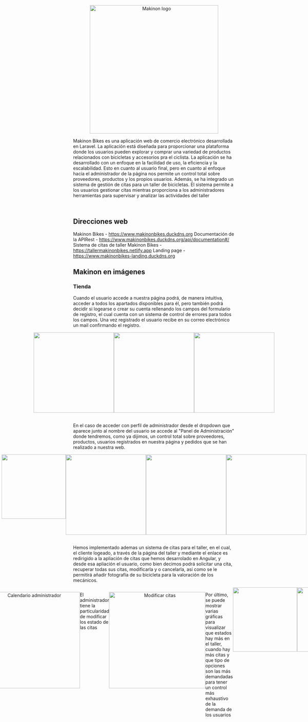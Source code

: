 <p align="center"><img src="/imagenesReadMe/logo_sin_fondo.gif" width="400" alt="Makinon logo"></p>

Makinon Bikes es una aplicación web de comercio electrónico desarrollada en Laravel. La aplicación está diseñada para proporcionar una plataforma donde los usuarios pueden explorar y comprar una variedad de productos relacionados con bicicletas y accesorios pra el ciclista. La aplicación se ha desarrollado con un enfoque en la facilidad de uso, la eficiencia y la escalabilidad.
Esto en cuanto al usuario final, pero en cuanto al enfoque hacia el administrador de la página nos permite un control total sobre proveedores, productos y los propios usuarios. 
Además, se ha integrado un sistema de gestión de citas para un taller de bicicletas. El sistema permite a los usuarios gestionar citas mientras proporciona a los administradores herramientas para supervisar y analizar las actividades del taller

<br>

## Direcciones web
Makinon Bikes - https://www.makinonbikes.duckdns.org
Documentación de la APIRest - https://www.makinonbikes.duckdns.org/api/documentation#/
Sistema de citas de taller Makinon Bikes - https://tallermakinonbikes.netlify.app
Landing page - https://www.makinonbikes-landing.duckdns.org

## Makinon en imágenes
### Tienda
Cuando el usuario accede a nuestra página podrá, de manera intuitiva, acceder a todos los apartados disponibles para él, pero también podrá decidir si logearse o crear su cuenta rellenando los campos del formulario de registro, el cual cuenta con un sistema de control de errores para todos los campos.
Una vez registrado el usuario recibe en su correo electrónico un mail confirmando el registro.

<div style="display: flex; flex-direction: row; justify-content: center;">
    <img src="/imagenesReadMe/login.png" width="250">
    <img src="/imagenesReadMe/registro.png" width="250">    
    <img src="/imagenesReadMe/correoRegistro.png" width="250"> 
</div>

</br>

En el caso de acceder con perfil de administrador desde el dropdown que aparece junto al nombre del usuario se accede al "Panel de Administración" donde tendremos, como ya dijimos, un control total sobre proveedores, productos, usuarios registrados en nuestra página y pedidos que se han realizado a nuestra web.

<div style="display: flex; flex-direction: row; justify-content: center;">
    <img src="/imagenesReadMe/dropdownPrefil.png" width="200">
    <img src="/imagenesReadMe/panelAdmin.png" width="250">
    <img src="/imagenesReadMe/listadoPedidos.png" width="250">    
    <img src="/imagenesReadMe/fichaProducto.png" width="250">
</div>

<br>

Hemos implementado ademas un sistema de citas para el taller, en el cual, el cliente logeado, a través de la página del taller y mediante el enlace es redirigido a la apliación de citas que hemos desarrolado en Angular, y desde esa apliación el usuario, como bien decimos podrá solicitar una cita, recuperar todas sus citas, modificarla y o cancelarla, así como se le permitirá añadir fotografía de su bicicleta para la valoración de los mecánicos.

<div style="display: flex; flex-direction: row; justify-content: center;">
<img src="/imagenesReadMe/paginaTaller.png" width="250"> 

<br>

### Taller
Cuando accede tanto el usuario o el admin se le visualizará una presentación de bienvenida

<p align="center">
  <img src="imagenesReadMe/taller_bienvenida.png" alt="Bienvenida" width="300"/>
</p>

En el lado usuario se puede solicitar una cita al taller pasando por un formulario por pasos

<p align="center">
  <img src="imagenesReadMe/taller_formulario.png" alt="Formulario" width="300"/>
</p>

También se visualizará un calendario con las fechas y horas disponibles pero con restricciones de título. En este caso se le mostrará un título de ocupado. Además, se visualiza los festivos en España y en Andalucia en el calendario

<p align="center">
  <img src="imagenesReadMe/taller_calendario-user.png" alt="Calendario usuario" width="300"/>
</p>

Otro sección, es la visualización de todas las citas del usuario logueado y su descripción completa. Además tiene la posibilidad de modificar una cita programada si aún está en estado pendiente.

<p align="center">
  <img src="imagenesReadMe/taller_citasAnteriores.png" alt="Citas anteriores" width="300"/>
</p>

Acabando en el lado usuario, tenemos otra sección en que muestra la dirección de google maps del taller.

<p align="center">
  <img src="imagenesReadMe/taller_dirección.png" alt="Dirección del taller" width="300"/>
</p>

En el lado administrador se muestra el mismo calendario que el usuario pero con la posibilidad de ver el título de la cita sin las restricciones ya mencionadas


<p align="center">
  <img src="imagenesReadMe/taller_calendario-admin.png" alt="Calendario administrador" width="300"/>
</p>

El administrador tiene la particularidad de modificar los estado de las citas


<p align="center">
  <img src="imagenesReadMe/taller_dragDrop.png" alt="Modificar citas" width="300"/>
</p>

Por último, se puede mostrar varias gráficas para visualizar que estados hay más en el taller, cuando hay más citas y que tipo de opciones son las más demandadas para tener un control más exhaustivo de la demanda de los usuarios

<div style="display: flex; flex-direction: row; justify-content: center;">
    <img src="/imagenesReadMe/taller_grafica1.png" width="200">
    <img src="/imagenesReadMe/taller_grafica2.png" width="200">
    <img src="/imagenesReadMe/taller_grafica3.png" width="200">    
</div>

## Tecnologías utilizadas
</br>
<div style="display: flex; flex-direction: row; justify-content: center;">
    <img src="/imagenesReadMe/laravel.jpeg" width="100">
    <img src="/imagenesReadMe/angularlogo.png" width="100">
    <img src="/imagenesReadMe/mysqllogo.png" width="100">
    <img src="/imagenesReadMe/bootstraplogo.jpeg" width="100">
    <img src="/imagenesReadMe/tailwindlogo.png" width="100">
    <img src="/imagenesReadMe/vitelogo.jpeg" width="100">
    <img src="/imagenesReadMe/githublogo.png" width="100">
    <img src="/imagenesReadMe/netlifylogo.png" width="100">
    <img src="/imagenesReadMe/awslogo.png" width="100">
</div>
</br>

- **Laravel**: Laravel es un marco de trabajo de PHP que se utiliza para desarrollar la aplicación. Nos proporciona una estructura y una serie de herramientas útiles para desarrollar aplicaciones web robustas y seguras.
  
- **Angular**: Es un framework para aplicaciones web desarrollado en TypeScript, de código abierto, mantenido por Google, que se utiliza para crear y mantener aplicaciones web de una sola página.

- **MySQL**: MySQL se utiliza como sistema de gestión de bases de datos. Almacena todos los datos relacionados con la aplicación, incluyendo productos, proveedores y usuarios.

- **Bootstrap**: Bootstrap se utiliza para el diseño y el estilo de la aplicación, haciendo que la aplicación sea responsive y se vea bien en una variedad de dispositivos y tamaños de pantalla.

- **Tailwind CSS**: Según su propio sitio web, es un "framework CSS que prioriza las utilidades", proporciona varias de estas clases de utilidades de un solo propósito que puedes utilizar directamente dentro de tu HTML para diseñar un elemento.

- **Vite**: Nos proporciona un entorno de desarrollo instantáneo y con tiempos de compilación muy rápidos. Utiliza un enfoque de desarrollo basado en el servidor y nos sirve el código en tiempo real durante el desarrollo. Esto significa que no es necesario realizar una compilación completa cada vez que se realizan cambios en el código, lo que resulta en tiempos de respuesta mucho más rápidos.

- **Git**: Git se utiliza para el control de versiones. Ayudando a rastrear los cambios en el código a lo largo del tiempo y facilita la colaboración entre los posibles desarrolladores.

- **Netlify**: es una plataforma de desarrollo web que facilita la publicación de sitios web. Ofrece servicios de alojamiento y backend sin servidor para aplicaciones web estáticas y dinámicas

- **aws**: es una plataforma de servicios de computación en la nube que ofrece una amplia gama de recursos y soluciones para empresas, desarrolladores e instituciones
</br>

## Futuras implementaciones.
- **Creación de facturas**: Trataremos de implementar un sistema de facturas en la cual, nada mas realizarse la compra por parte del cliente, este reciba un correo con la copia de la factura en el caso de que el pago sea mediante tarjeta de crédito. Del mismo modo el usuario podrá consultar las facturas de sus pedidos desde sus pedidos.

## Autores
- [Jose Antonio Holgado Bonet](https://github.com/joseaholgado)
- [Alberto Moreno Fernandez](https://github.com/AlbertoMorenoFdez)

## Vídeos
-[Pre-proyecto](https://youtu.be/8cHSNUbqt6M) <br>
-[Proyecto FCT Makinon Bikes](https://youtu.be/x7kCHsrtQvM)

## Recursos adicionales
- [Página de Notion del proyecto](https://messy-sovereign-e65.notion.site/Anteproyecto-Makinon-Bikes-11a74f6f479342049f4cd17ddec853e3?pvs=4)
